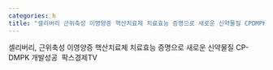 ```yaml
---
categories: h
title: "셀리버리 근위축성 이영양증 핵산치료제 치료효능 증명으로 새로운 신약물질 CPDMPK 개발성공  팍스경제TV"
---
```

셀리버리, 근위축성 이영양증 핵산치료제 치료효능 증명으로 새로운 신약물질 CP-DMPK 개발성공&nbsp;&nbsp;팍스경제TV